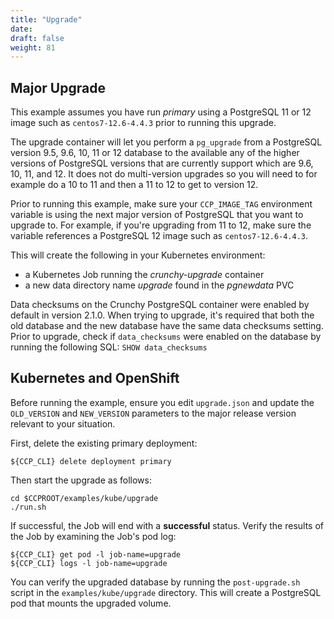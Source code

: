 ```yaml
---
title: "Upgrade"
date:
draft: false
weight: 81
---
```


## Major Upgrade


This example assumes you have run *primary* using a PostgreSQL 11 or 12 image
such as `centos7-12.6-4.4.3` prior to running this upgrade.


The upgrade container will let you perform a `pg_upgrade` from a PostgreSQL version 9.5, 9.6, 10, 11 or 12 database to the available any of the higher versions of PostgreSQL versions that are currently support which are 9.6, 10, 11, and 12. It does not do multi-version upgrades so you will need to for example do a 10 to 11 and then a 11 to 12 to get to version 12.

Prior to running this example, make sure your `CCP_IMAGE_TAG`
environment variable is using the next major version of PostgreSQL that you
want to upgrade to. For example, if you're upgrading from 11 to 12, make
sure the variable references a PostgreSQL 12 image such as `centos7-12.6-4.4.3`.

This will create the following in your Kubernetes environment:

 * a Kubernetes Job running the *crunchy-upgrade* container
 * a new data directory name *upgrade* found in the *pgnewdata* PVC


Data checksums on the Crunchy PostgreSQL container were enabled by default in version 2.1.0.
When trying to upgrade, it's required that both the old database and the new database
have the same data checksums setting.  Prior to upgrade, check if `data_checksums`
were enabled on the database by running the following SQL: `SHOW data_checksums`


## Kubernetes and OpenShift


Before running the example, ensure you edit `upgrade.json` and update the `OLD_VERSION`
and `NEW_VERSION` parameters to the major release version relevant to your situation.


First, delete the existing primary deployment:
```
${CCP_CLI} delete deployment primary
```
Then start the upgrade as follows:

```
cd $CCPROOT/examples/kube/upgrade
./run.sh
```

If successful, the Job will end with a **successful** status. Verify
the results of the Job by examining the Job's pod log:
```
${CCP_CLI} get pod -l job-name=upgrade
${CCP_CLI} logs -l job-name=upgrade
```

You can verify the upgraded database by running the `post-upgrade.sh` script in the
`examples/kube/upgrade` directory.  This will create a PostgreSQL pod that mounts the
upgraded volume.
